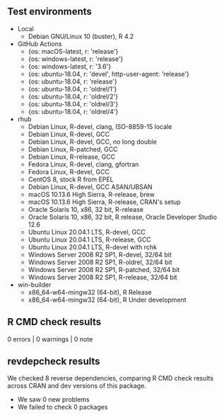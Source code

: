 ## Test environments

- Local
    - Debian GNU/Linux 10 (buster), R 4.2
- GitHub Actions
    - {os: macOS-latest,   r: 'release'}
    - {os: windows-latest, r: 'release'}
    - {os: windows-latest, r: '3.6'}
    - {os: ubuntu-18.04,   r: 'devel', http-user-agent: 'release'}
    - {os: ubuntu-18.04,   r: 'release'}
    - {os: ubuntu-18.04,   r: 'oldrel/1'}
    - {os: ubuntu-18.04,   r: 'oldrel/2'}
    - {os: ubuntu-18.04,   r: 'oldrel/3'}
    - {os: ubuntu-18.04,   r: 'oldrel/4'}
- rhub
    -  Debian Linux, R-devel, clang, ISO-8859-15 locale
    -  Debian Linux, R-devel, GCC
    -  Debian Linux, R-devel, GCC, no long double
    -  Debian Linux, R-patched, GCC
    -  Debian Linux, R-release, GCC
    -  Fedora Linux, R-devel, clang, gfortran
    -  Fedora Linux, R-devel, GCC
    -  CentOS 8, stock R from EPEL
    -  Debian Linux, R-devel, GCC ASAN/UBSAN
    -  macOS 10.13.6 High Sierra, R-release, brew
    -  macOS 10.13.6 High Sierra, R-release, CRAN's setup
    -  Oracle Solaris 10, x86, 32 bit, R-release
    -  Oracle Solaris 10, x86, 32 bit, R release, Oracle Developer Studio 12.6
    -  Ubuntu Linux 20.04.1 LTS, R-devel, GCC
    -  Ubuntu Linux 20.04.1 LTS, R-release, GCC
    -  Ubuntu Linux 20.04.1 LTS, R-devel with rchk
    -  Windows Server 2008 R2 SP1, R-devel, 32/64 bit
    -  Windows Server 2008 R2 SP1, R-oldrel, 32/64 bit
    -  Windows Server 2008 R2 SP1, R-patched, 32/64 bit
    -  Windows Server 2008 R2 SP1, R-release, 32/64 bit
- win-builder
    - x86_64-w64-mingw32 (64-bit), R Release
    - x86_64-w64-mingw32 (64-bit), R Under development

## R CMD check results

0 errors | 0 warnings | 0 note

## revdepcheck results

We checked 8 reverse dependencies, comparing R CMD check results across CRAN and dev versions of this package.

 * We saw 0 new problems
 * We failed to check 0 packages

